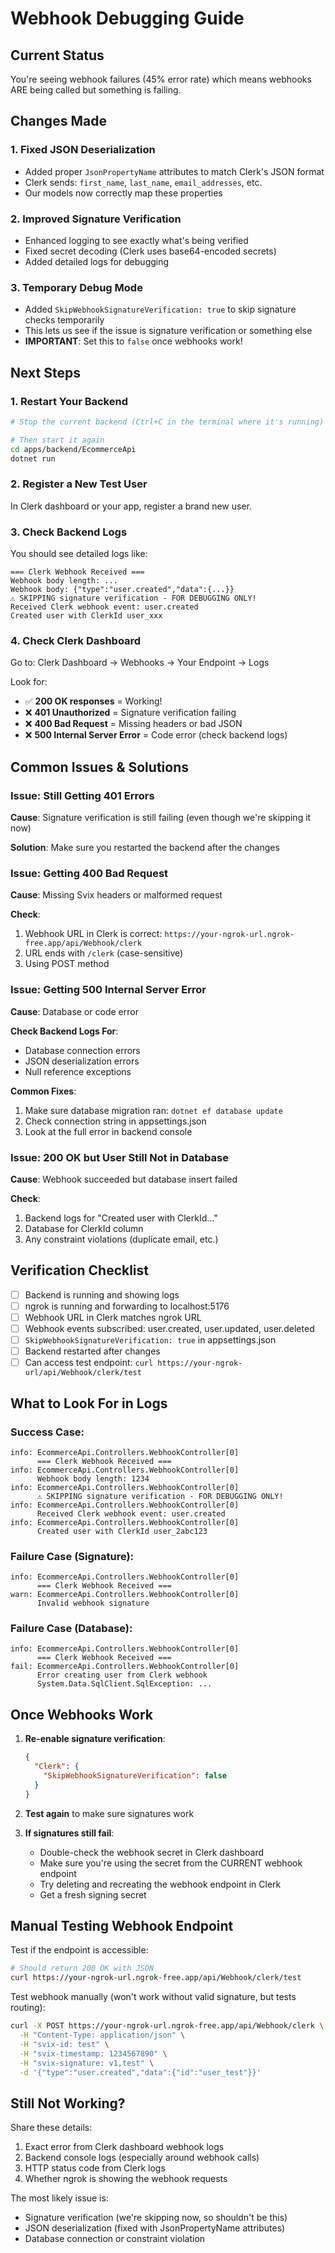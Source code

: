 # Webhook Debugging Guide

## Current Status
You're seeing webhook failures (45% error rate) which means webhooks ARE being called but something is failing.

## Changes Made

### 1. Fixed JSON Deserialization
- Added proper `JsonPropertyName` attributes to match Clerk's JSON format
- Clerk sends: `first_name`, `last_name`, `email_addresses`, etc.
- Our models now correctly map these properties

### 2. Improved Signature Verification
- Enhanced logging to see exactly what's being verified
- Fixed secret decoding (Clerk uses base64-encoded secrets)
- Added detailed logs for debugging

### 3. Temporary Debug Mode
- Added `SkipWebhookSignatureVerification: true` to skip signature checks temporarily
- This lets us see if the issue is signature verification or something else
- **IMPORTANT**: Set this to `false` once webhooks work!

## Next Steps

### 1. Restart Your Backend
```bash
# Stop the current backend (Ctrl+C in the terminal where it's running)

# Then start it again
cd apps/backend/EcommerceApi
dotnet run
```

### 2. Register a New Test User
In Clerk dashboard or your app, register a brand new user.

### 3. Check Backend Logs
You should see detailed logs like:
```
=== Clerk Webhook Received ===
Webhook body length: ...
Webhook body: {"type":"user.created","data":{...}}
⚠️ SKIPPING signature verification - FOR DEBUGGING ONLY!
Received Clerk webhook event: user.created
Created user with ClerkId user_xxx
```

### 4. Check Clerk Dashboard
Go to: Clerk Dashboard → Webhooks → Your Endpoint → Logs

Look for:
- ✅ **200 OK responses** = Working!
- ❌ **401 Unauthorized** = Signature verification failing
- ❌ **400 Bad Request** = Missing headers or bad JSON
- ❌ **500 Internal Server Error** = Code error (check backend logs)

## Common Issues & Solutions

### Issue: Still Getting 401 Errors
**Cause**: Signature verification is still failing (even though we're skipping it now)

**Solution**: Make sure you restarted the backend after the changes

### Issue: Getting 400 Bad Request
**Cause**: Missing Svix headers or malformed request

**Check**:
1. Webhook URL in Clerk is correct: `https://your-ngrok-url.ngrok-free.app/api/Webhook/clerk`
2. URL ends with `/clerk` (case-sensitive)
3. Using POST method

### Issue: Getting 500 Internal Server Error
**Cause**: Database or code error

**Check Backend Logs For**:
- Database connection errors
- JSON deserialization errors
- Null reference exceptions

**Common Fixes**:
1. Make sure database migration ran: `dotnet ef database update`
2. Check connection string in appsettings.json
3. Look at the full error in backend console

### Issue: 200 OK but User Still Not in Database
**Cause**: Webhook succeeded but database insert failed

**Check**:
1. Backend logs for "Created user with ClerkId..."
2. Database for ClerkId column
3. Any constraint violations (duplicate email, etc.)

## Verification Checklist

- [ ] Backend is running and showing logs
- [ ] ngrok is running and forwarding to localhost:5176
- [ ] Webhook URL in Clerk matches ngrok URL
- [ ] Webhook events subscribed: user.created, user.updated, user.deleted
- [ ] `SkipWebhookSignatureVerification: true` in appsettings.json
- [ ] Backend restarted after changes
- [ ] Can access test endpoint: `curl https://your-ngrok-url/api/Webhook/clerk/test`

## What to Look For in Logs

### Success Case:
```
info: EcommerceApi.Controllers.WebhookController[0]
      === Clerk Webhook Received ===
info: EcommerceApi.Controllers.WebhookController[0]
      Webhook body length: 1234
info: EcommerceApi.Controllers.WebhookController[0]
      ⚠️ SKIPPING signature verification - FOR DEBUGGING ONLY!
info: EcommerceApi.Controllers.WebhookController[0]
      Received Clerk webhook event: user.created
info: EcommerceApi.Controllers.WebhookController[0]
      Created user with ClerkId user_2abc123
```

### Failure Case (Signature):
```
info: EcommerceApi.Controllers.WebhookController[0]
      === Clerk Webhook Received ===
warn: EcommerceApi.Controllers.WebhookController[0]
      Invalid webhook signature
```

### Failure Case (Database):
```
info: EcommerceApi.Controllers.WebhookController[0]
      === Clerk Webhook Received ===
fail: EcommerceApi.Controllers.WebhookController[0]
      Error creating user from Clerk webhook
      System.Data.SqlClient.SqlException: ...
```

## Once Webhooks Work

1. **Re-enable signature verification**:
   ```json
   {
     "Clerk": {
       "SkipWebhookSignatureVerification": false
     }
   }
   ```

2. **Test again** to make sure signatures work

3. **If signatures still fail**:
   - Double-check the webhook secret in Clerk dashboard
   - Make sure you're using the secret from the CURRENT webhook endpoint
   - Try deleting and recreating the webhook endpoint in Clerk
   - Get a fresh signing secret

## Manual Testing Webhook Endpoint

Test if the endpoint is accessible:
```bash
# Should return 200 OK with JSON
curl https://your-ngrok-url.ngrok-free.app/api/Webhook/clerk/test
```

Test webhook manually (won't work without valid signature, but tests routing):
```bash
curl -X POST https://your-ngrok-url.ngrok-free.app/api/Webhook/clerk \
  -H "Content-Type: application/json" \
  -H "svix-id: test" \
  -H "svix-timestamp: 1234567890" \
  -H "svix-signature: v1,test" \
  -d '{"type":"user.created","data":{"id":"user_test"}}'
```

## Still Not Working?

Share these details:
1. Exact error from Clerk dashboard webhook logs
2. Backend console logs (especially around webhook calls)
3. HTTP status code from Clerk logs
4. Whether ngrok is showing the webhook requests

The most likely issue is:
- Signature verification (we're skipping now, so shouldn't be this)
- JSON deserialization (fixed with JsonPropertyName attributes)
- Database connection or constraint violation
